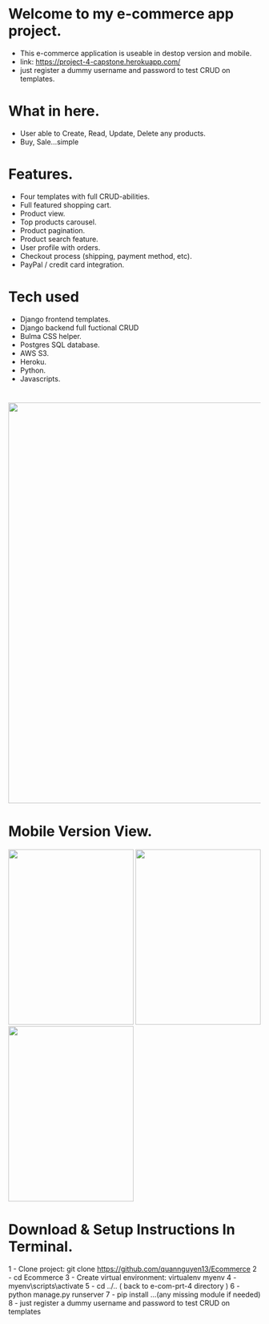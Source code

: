 # Welcome to my e-commerce app project.
* This e-commerce application is useable in destop version and mobile.
* link:
https://project-4-capstone.herokuapp.com/
* just register a dummy username and password to test CRUD on templates.
# What in here.
* User able to Create, Read, Update, Delete any products.
* Buy, Sale...simple
# Features.
* Four templates with full CRUD-abilities.
* Full featured shopping cart.
* Product view.
* Top products carousel.
* Product pagination.
* Product search feature.
* User profile with orders.
* Checkout process (shipping, payment method, etc).
* PayPal / credit card integration.
# Tech used
* Django frontend templates.
* Django backend full fuctional CRUD
* Bulma CSS helper.
* Postgres SQL database.
* AWS S3.
* Heroku.
* Python.
* Javascripts.
#
<img src=https://i.imgur.com/pDlXdij.png width=800>

# Mobile Version View.

<img src=https://i.imgur.com/r7rPKdF.png width=250 height=350>   <img src=https://i.imgur.com/u4YRFY0.png width=250 height=350> <img src=https://i.imgur.com/2ikoxNx.png width=250 height=350>

# Download & Setup Instructions In Terminal.

 1 - Clone project: git clone https://github.com/quannguyen13/Ecommerce
 2 - cd Ecommerce
 3 - Create virtual environment: virtualenv myenv
 4 - myenv\scripts\activate
 5 - cd ../.. ( back to e-com-prt-4 directory )
 6 - python manage.py runserver
 7 - pip install ...(any missing module if needed)
 8 - just register a dummy username and password to test CRUD on templates


